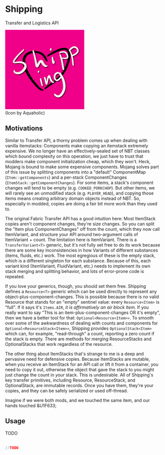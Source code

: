 # Shipping

Transfer and Logistics API

![Mod icon](icon.png)<br>
(Icon by Aquaholic)




## Motivations

Similar to Transfer API, a thorny problem comes up when dealing with vanilla itemstacks: Components make copying an itemstack extremely expensive. We no longer have an effectively-sealed set of NBT classes which bound complexity on this operation, we just have to trust that modders make component initialization cheap, which they won't. Heck, Mojang is bound to make some expensive components. Mojang solves part of this issue by splitting components into a "default" ComponentMap (`Item::getComponents`) and a per-stack ComponentChanges (`ItemStack::getComponentChanges`). For some items, a stack's component changes will tend to be empty (e.g. `COOKED_PORKCHOP`). But other items, we will rarely see an unmodified stack (e.g. `PLAYER_HEAD`), and copying those items means creating arbitrary domain objects instead of NBT. So, especially in modded, copies are doing a fair bit more work than they used to.


The original Fabric Transfer API has a good intuition here: Most ItemStack copies aren't component changes, they're size changes. So you can split the "Item plus ComponentChanges" off from the count, which they now call ItemVariant, and structure your API around two-argument calls of ItemVariant + count. The limitation here is ItemVariant. There is a `TransferVariant<T>` generic, but it's not fully set free to do its work because there are some key inconsistencies in how Variants of different substances (items, fluids, etc.) work. The most egregious of these is the empty stack, which is a different singleton for each substance. Because of this, each variant kind (ItemVariant, FluidVariant, etc.) needs to implement its own stack merging and splitting behavior, and lots of error-prone code is repeated.


If you love your generics, though, you should set them free. Shipping defines a `Resource<T>` generic which can be used directly to represent any object-plus-component-changes. This is possible because there is no valid Resource that stands for an "empty" sentinel value: every `Resource<Item>` is "full". If it says it's `Items.AIR`, *it is affirmatively an air block Item*. If you really want to say "This is an item-plus-component-changes OR it's empty", then we have a better tool for that: `Optional<Resource<Item>>`. To smooth over some of the awkwardness of dealing with counts and components for `Optional<ResourceStack<Item>>`, Shipping provides `OptionalStack<Item>` which can, for example, "read-through" a count, reporting a zero count if the stack is empty. There are methods for merging ResourceStacks and OptionalStacks that work regardless of the resource.


The other thing about ItemStacks that's strange to me is a deep and pervasive need for defensive copies. Because ItemStacks are mutable, when you receive an ItemStack for an API call or lift it from a container, you need to copy it out, otherwise the object that gave the stack to you might just change the count in *your* stack. This is undesirable. All of Shipping's key transfer primitives, including Resource, ResourceStack, and OptionalStack, are immutable records. Once you have them, they're your copies, and they can be safely serialized or used off-thread.


Imagine if we were both mods, and we touched the same item, and our hands touched &U1F633;


## Usage

TODO

```java

//TODO

```
